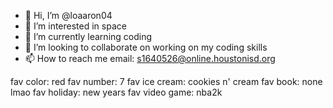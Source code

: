 - 👋 Hi, I’m @loaaron04
- 👀 I’m interested in space
- 🌱 I’m currently learning coding
- 💞️ I’m looking to collaborate on working on my coding skills
- 📫 How to reach me email: s1640526@online.houstonisd.org

<!---
loaaron04/loaaron04 is a ✨ special ✨ repository because its `README.md` (this file) appears on your GitHub profile.
You can click the Preview link to take a look at your changes.
--->
fav color: red
fav number: 7
fav ice cream: cookies n' cream
fav book: none lmao
fav holiday: new years
fav video game: nba2k
